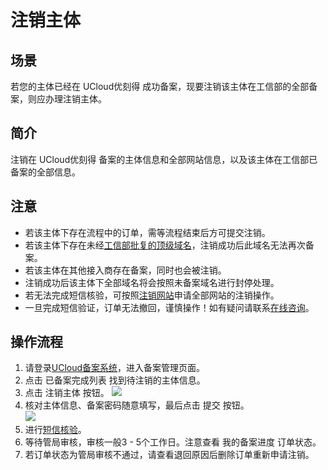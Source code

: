 

# 注销主体

## 场景

若您的主体已经在 UCloud优刻得 成功备案，现要注销该主体在工信部的全部备案，则应办理注销主体。

## 简介

注销在 UCloud优刻得 备案的主体信息和全部网站信息，以及该主体在工信部已备案的全部信息。

## 注意

- 若该主体下存在流程中的订单，需等流程结束后方可提交注销。  
- 若该主体下存在未经[工信部批复的顶级域名](http://域名.信息/)，注销成功后此域名无法再次备案。 
- 若该主体在其他接入商存在备案，同时也会被注销。  
- 注销成功后该主体下全部域名将会按照未备案域名进行封停处理。
- 若无法完成短信核验，可按照[注销网站](https://docs.ucloud.cn/beian1/guidance/guidance5)申请全部网站的注销操作。
- 一旦完成短信验证，订单无法撤回，谨慎操作！如有疑问请联系[在线咨询](https://spt.ucloud.cn/30002)。

## 操作流程

1. 请登录[UCloud备案系统](https://console.ucloud.cn/icp/)，进入备案管理页面。  
2. 点击 已备案完成列表 找到待注销的主体信息。
3. 点击 注销主体 按钮。 
   ![](/images/guidance/注销1.png)
4. 核对主体信息、备案密码随意填写，最后点击 提交 按钮。  
   ![](/images/guidance/注销主体2.png)
5. 进行[短信核验](https://docs.ucloud.cn/beian1/guidance/guidance2)。
6. 等待管局审核，审核一般3 - 5个工作日。注意查看 我的备案进度 订单状态。  
7. 若订单状态为管局审核不通过，请查看退回原因后删除订单重新申请注销。